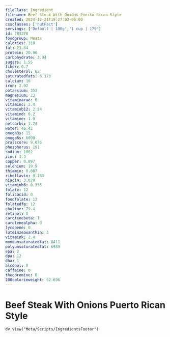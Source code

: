 ```yaml
---
fileClass: Ingredient
filename: Beef Steak With Onions Puerto Rican Style
created: 2024-12-21T19:27:02-06:00
cssclasses: ['nutFact']
servings: ['Default | 100g','1 cup | 179']
id: 783278
foodgroup: Meats
calories: 319
fat: 23.84
protein: 20.96
carbohydrate: 3.94
sugars: 1.55
fiber: 0.7
cholesterol: 62
saturatedfats: 6.173
calcium: 16
iron: 2.02
potassium: 353
magnesium: 23
vitaminarae: 0
vitaminc: 2.4
vitaminb12: 2.24
vitamind: 0.2
vitamine: 1.9
netcarbs: 3.24
water: 46.42
omega3s: 15
omega6s: 6699
pralscore: 9.076
phosphorus: 191
sodium: 1002
zinc: 3.3
copper: 0.097
selenium: 19.9
thiamin: 0.087
riboflavin: 0.163
niacin: 3.029
vitaminb6: 0.335
folate: 12
folicacid: 0
foodfolate: 12
folatedfe: 12
choline: 79.4
retinol: 0
carotenebeta: 1
carotenealpha: 0
lycopene: 0
luteinzeaxanthin: 3
vitamink: 2.4
monounsaturatedfat: 8411
polyunsaturatedfat: 6989
epa: 2
dpa: 12
dha: 1
alcohol: 0
caffeine: 0
theobromine: 0
200calorieweight: 62.696
---
```


# Beef Steak With Onions Puerto Rican Style

```dataviewjs
dv.view("Meta/Scripts/IngredientsFooter")
```